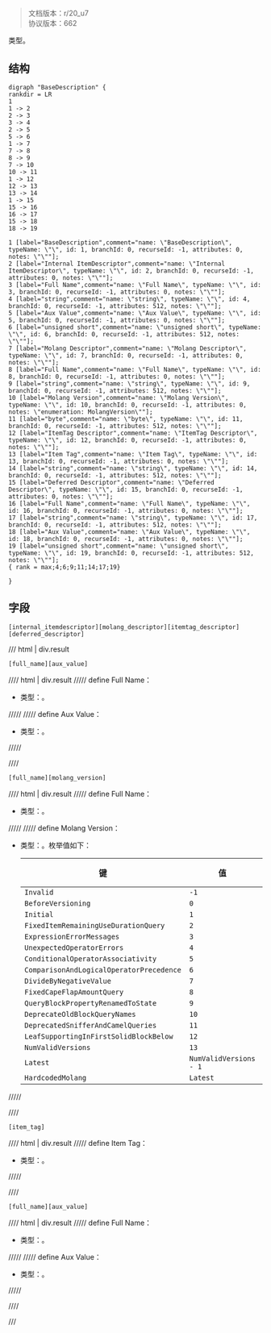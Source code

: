 # <!-- md:samp BaseDescription -->

> 文档版本：r/20_u7<br/>协议版本：662

<!-- md:samp BaseDescription -->类型。

## 结构

```viz
digraph "BaseDescription" {
rankdir = LR
1
1 -> 2
2 -> 3
3 -> 4
2 -> 5
5 -> 6
1 -> 7
7 -> 8
8 -> 9
7 -> 10
10 -> 11
1 -> 12
12 -> 13
13 -> 14
1 -> 15
15 -> 16
16 -> 17
15 -> 18
18 -> 19

1 [label="BaseDescription",comment="name: \"BaseDescription\", typeName: \"\", id: 1, branchId: 0, recurseId: -1, attributes: 0, notes: \"\""];
2 [label="Internal ItemDescriptor",comment="name: \"Internal ItemDescriptor\", typeName: \"\", id: 2, branchId: 0, recurseId: -1, attributes: 0, notes: \"\""];
3 [label="Full Name",comment="name: \"Full Name\", typeName: \"\", id: 3, branchId: 0, recurseId: -1, attributes: 0, notes: \"\""];
4 [label="string",comment="name: \"string\", typeName: \"\", id: 4, branchId: 0, recurseId: -1, attributes: 512, notes: \"\""];
5 [label="Aux Value",comment="name: \"Aux Value\", typeName: \"\", id: 5, branchId: 0, recurseId: -1, attributes: 0, notes: \"\""];
6 [label="unsigned short",comment="name: \"unsigned short\", typeName: \"\", id: 6, branchId: 0, recurseId: -1, attributes: 512, notes: \"\""];
7 [label="Molang Descriptor",comment="name: \"Molang Descriptor\", typeName: \"\", id: 7, branchId: 0, recurseId: -1, attributes: 0, notes: \"\""];
8 [label="Full Name",comment="name: \"Full Name\", typeName: \"\", id: 8, branchId: 0, recurseId: -1, attributes: 0, notes: \"\""];
9 [label="string",comment="name: \"string\", typeName: \"\", id: 9, branchId: 0, recurseId: -1, attributes: 512, notes: \"\""];
10 [label="Molang Version",comment="name: \"Molang Version\", typeName: \"\", id: 10, branchId: 0, recurseId: -1, attributes: 0, notes: \"enumeration: MolangVersion\""];
11 [label="byte",comment="name: \"byte\", typeName: \"\", id: 11, branchId: 0, recurseId: -1, attributes: 512, notes: \"\""];
12 [label="ItemTag Descriptor",comment="name: \"ItemTag Descriptor\", typeName: \"\", id: 12, branchId: 0, recurseId: -1, attributes: 0, notes: \"\""];
13 [label="Item Tag",comment="name: \"Item Tag\", typeName: \"\", id: 13, branchId: 0, recurseId: -1, attributes: 0, notes: \"\""];
14 [label="string",comment="name: \"string\", typeName: \"\", id: 14, branchId: 0, recurseId: -1, attributes: 512, notes: \"\""];
15 [label="Deferred Descriptor",comment="name: \"Deferred Descriptor\", typeName: \"\", id: 15, branchId: 0, recurseId: -1, attributes: 0, notes: \"\""];
16 [label="Full Name",comment="name: \"Full Name\", typeName: \"\", id: 16, branchId: 0, recurseId: -1, attributes: 0, notes: \"\""];
17 [label="string",comment="name: \"string\", typeName: \"\", id: 17, branchId: 0, recurseId: -1, attributes: 512, notes: \"\""];
18 [label="Aux Value",comment="name: \"Aux Value\", typeName: \"\", id: 18, branchId: 0, recurseId: -1, attributes: 0, notes: \"\""];
19 [label="unsigned short",comment="name: \"unsigned short\", typeName: \"\", id: 19, branchId: 0, recurseId: -1, attributes: 512, notes: \"\""];
{ rank = max;4;6;9;11;14;17;19}

}

```

## 字段

```title='BaseDescription'
[internal_itemdescriptor][molang_descriptor][itemtag_descriptor][deferred_descriptor]
```

/// html | div.result
```title='Internal ItemDescriptor'
[full_name][aux_value]
```

//// html | div.result
///// define
Full Name：<!-- md:samp string -->

- 类型：<!-- md:samp string -->。


/////
///// define
Aux Value：<!-- md:samp unsigned short -->

- 类型：<!-- md:samp unsigned short -->。


/////

////
```title='Molang Descriptor'
[full_name][molang_version]
```

//// html | div.result
///// define
Full Name：<!-- md:samp string -->

- 类型：<!-- md:samp string -->。


/////
///// define
Molang Version：<!-- md:samp byte -->

- 类型：<!-- md:samp byte -->。枚举值如下：

  |键|值|描述|
  |---|---|---|
  |`Invalid`|`-1`||
  |`BeforeVersioning`|`0`||
  |`Initial`|`1`||
  |`FixedItemRemainingUseDurationQuery`|`2`||
  |`ExpressionErrorMessages`|`3`||
  |`UnexpectedOperatorErrors`|`4`||
  |`ConditionalOperatorAssociativity`|`5`||
  |`ComparisonAndLogicalOperatorPrecedence`|`6`||
  |`DivideByNegativeValue`|`7`||
  |`FixedCapeFlapAmountQuery`|`8`||
  |`QueryBlockPropertyRenamedToState`|`9`||
  |`DeprecateOldBlockQueryNames`|`10`||
  |`DeprecatedSnifferAndCamelQueries`|`11`||
  |`LeafSupportingInFirstSolidBlockBelow`|`12`||
  |`NumValidVersions`|`13`||
  |`Latest`|`NumValidVersions - 1`||
  |`HardcodedMolang`|`Latest`||



/////

////
```title='ItemTag Descriptor'
[item_tag]
```

//// html | div.result
///// define
Item Tag：<!-- md:samp string -->

- 类型：<!-- md:samp string -->。


/////

////
```title='Deferred Descriptor'
[full_name][aux_value]
```

//// html | div.result
///// define
Full Name：<!-- md:samp string -->

- 类型：<!-- md:samp string -->。


/////
///// define
Aux Value：<!-- md:samp unsigned short -->

- 类型：<!-- md:samp unsigned short -->。


/////

////

///

